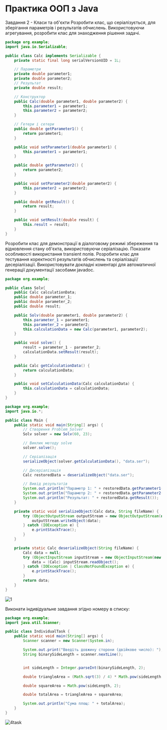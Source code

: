 # Практика ООП з Java

Завдання 2 - Класи та об'єкти
Розробити клас, що серіалізується, для зберігання параметрів і результатів обчислень. Використовуючи агрегування, розробити клас для знаходження рішення задачі.
```java
package org.example;
import java.io.Serializable;

public class Calc implements Serializable {
    private static final long serialVersionUID = 1L;

    // Параметри
    private double parameter1;
    private double parameter2;
    // Результат
    private double result;

    // Конструктор
    public Calc(double parameter1, double parameter2) {
        this.parameter1 = parameter1;
        this.parameter2 = parameter2;
    }

    // Гетери і сетери
    public double getParameter1() {
        return parameter1;
    }

    public void setParameter1(double parameter1) {
        this.parameter1 = parameter1;
    }

    public double getParameter2() {
        return parameter2;
    }

    public void setParameter2(double parameter2) {
        this.parameter2 = parameter2;
    }

    public double getResult() {
        return result;
    }

    public void setResult(double result) {
        this.result = result;
    }
}
```
Розробити клас для демонстрації в діалоговому режимі збереження та відновлення стану об'єкта, використовуючи серіалізацію. Показати особливості використання transient полів. 
Розробити клас для тестування коректності результатів обчислень та серіалізації/десеріалізації. Використовувати докладні коментарі для автоматичної генерації документації засобами javadoc.
```java
package org.example;

public class Solv{
    public Calc calculationData;
    public double parameter_1;
    public double parameter_2;
    public double result;

    public Solv(double parameter1, double parameter2) {
        this.parameter_1 = parameter1;
        this.parameter_2 = parameter2;
        this.calculationData = new Calc(parameter1, parameter2);
    }

    public void solve() {
        result = parameter_1 - parameter_2;
        calculationData.setResult(result);
    }

    public Calc getCalculationData() {
        return calculationData;
    }

    public void setCalculationData(Calc calculationData) {
        this.calculationData = calculationData;
    }
}
```
```java
package org.example;
import java.io.*;

public class Main {
    public static void main(String[] args) {
        // Створення Problem_Solver
        Solv solver = new Solv(60, 23);

        // Виклик методу solve
        solver.solve();

        // Серіалізація
        serializeObject(solver.getCalculationData(), "data.ser");

        // Десеріалізація
        Calc restoredData = deserializeObject("data.ser");

        // Вивід результатів
        System.out.println("Параметр 1: " + restoredData.getParameter1());
        System.out.println("Параметр 2: " + restoredData.getParameter2());
        System.out.println("Результат: " + restoredData.getResult());
    }

    private static void serializeObject(Calc data, String fileName) {
        try (ObjectOutputStream outputStream = new ObjectOutputStream(new FileOutputStream(fileName))) {
            outputStream.writeObject(data);
        } catch (IOException e) {
            e.printStackTrace();
        }
    }

    private static Calc deserializeObject(String fileName) {
        Calc data = null;
        try (ObjectInputStream inputStream = new ObjectInputStream(new FileInputStream(fileName))) {
            data = (Calc) inputStream.readObject();
        } catch (IOException | ClassNotFoundException e) {
            e.printStackTrace();
        }
        return data;
    }
}
```
![1](https://github.com/AndDemon/Grisenkoproject/assets/115999885/f2ec7ab8-576f-4de1-b24a-a7720ec5e832)

Виконати індивідуальне завдання згідно номеру в списку:
```java
package org.example;
import java.util.Scanner;

public class IndividualTask {
    public static void main(String[] args) {
        Scanner scanner = new Scanner(System.in);

        System.out.print("Введіть довжину сторони (двійкове число): ");
        String binarySideLength = scanner.nextLine();


        int sideLength = Integer.parseInt(binarySideLength, 2);

        double triangleArea = (Math.sqrt(3) / 4) * Math.pow(sideLength, 2);

        double squareArea = Math.pow(sideLength, 2);

        double totalArea = triangleArea + squareArea;

        System.out.println("Сума площ: " + totalArea);
    }
}
```
![4task](https://github.com/AndDemon/Grisenkoproject/assets/115999885/350bece5-e94f-4b03-b6de-1022392499ee)

